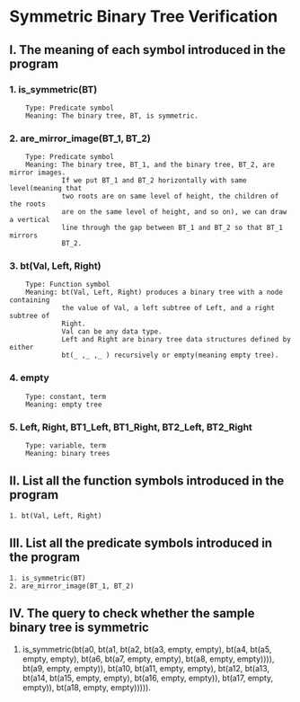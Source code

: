 # Symmetric Binary Tree Verification
## I. The meaning of each symbol introduced in the program
### 1. is_symmetric(BT)
        Type: Predicate symbol
        Meaning: The binary tree, BT, is symmetric.
### 2. are_mirror_image(BT_1, BT_2)
        Type: Predicate symbol
        Meaning: The binary tree, BT_1, and the binary tree, BT_2, are mirror images.
                 If we put BT_1 and BT_2 horizontally with same level(meaning that
                 two roots are on same level of height, the children of the roots 
                 are on the same level of height, and so on), we can draw a vertical
                 line through the gap between BT_1 and BT_2 so that BT_1 mirrors
                 BT_2.
### 3. bt(Val, Left, Right)
        Type: Function symbol
        Meaning: bt(Val, Left, Right) produces a binary tree with a node containing
                 the value of Val, a left subtree of Left, and a right subtree of
                 Right.
                 Val can be any data type.
                 Left and Right are binary tree data structures defined by either
                 bt(_ ,_ ,_ ) recursively or empty(meaning empty tree).
### 4. empty
        Type: constant, term
        Meaning: empty tree
### 5. Left, Right, BT1_Left, BT1_Right, BT2_Left, BT2_Right
        Type: variable, term
        Meaning: binary trees

## II. List all the function symbols introduced in the program
    1. bt(Val, Left, Right)

## III. List all the predicate symbols introduced in the program
    1. is_symmetric(BT)
    2. are_mirror_image(BT_1, BT_2)

## IV. The query to check whether the sample binary tree is symmetric
1. is_symmetric(bt(a0, bt(a1, bt(a2, bt(a3, empty, empty),
                           bt(a4, bt(a5, empty, empty),
                                  bt(a6, bt(a7, empty, empty), 
                                         bt(a8, empty, empty)))),
                    bt(a9, empty, empty)),
             bt(a10, bt(a11, empty, empty),
                     bt(a12, bt(a13, bt(a14, bt(a15, empty, empty),
                                             bt(a16, empty, empty)),
                                     bt(a17, empty, empty)),
                             bt(a18, empty, empty))))).
